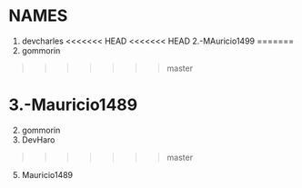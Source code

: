 # NAMES
1. devcharles
<<<<<<< HEAD
<<<<<<< HEAD
2.-MAuricio1499
=======
2. gommorin
>>>>>>> master

3.-Mauricio1489
=======
2. gommorin
3. DevHaro
>>>>>>> master
5. Mauricio1489
